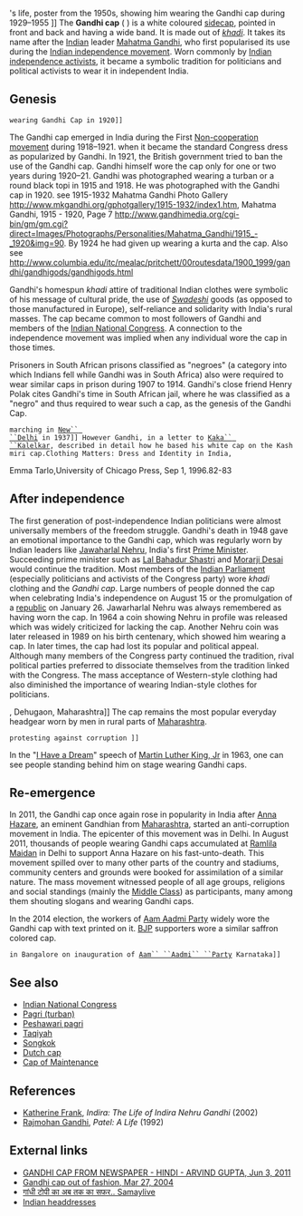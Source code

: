 's life, poster from the 1950s, showing him wearing the Gandhi cap
during 1929–1955 \]\] The **Gandhi cap** ( ) is a white coloured
[sidecap](sidecap "wikilink"), pointed in front and back and having a
wide band. It is made out of *[khadi](khadi "wikilink")*. It takes its
name after the [Indian](India "wikilink") leader [Mahatma
Gandhi](Mahatma_Gandhi "wikilink"), who first popularised its use during
the [Indian independence
movement](Indian_independence_movement "wikilink"). Worn commonly by
[Indian independence
activists](Indian_independence_activists "wikilink"), it became a
symbolic tradition for politicians and political activists to wear it in
independent India.

## Genesis

`wearing Gandhi Cap in 1920]]`

The Gandhi cap emerged in India during the First [Non-cooperation
movement](Non-cooperation_movement "wikilink") during 1918–1921. when it
became the standard Congress dress as popularized by Gandhi. In 1921,
the British government tried to ban the use of the Gandhi cap. Gandhi
himself wore the cap only for one or two years during 1920–21. Gandhi
was photographed wearing a turban or a round black topi in 1915 and
1918. He was photographed with the Gandhi cap in 1920. see 1915-1932
Mahatma Gandhi Photo Gallery
<http://www.mkgandhi.org/gphotgallery/1915-1932/index1.htm>, Mahatma
Gandhi, 1915 - 1920, Page 7
<http://www.gandhimedia.org/cgi-bin/gm/gm.cgi?direct=Images/Photographs/Personalities/Mahatma_Gandhi/1915_-_1920&img=90>.
By 1924 he had given up wearing a kurta and the cap. Also see
<http://www.columbia.edu/itc/mealac/pritchett/00routesdata/1900_1999/gandhi/gandhigods/gandhigods.html>

Gandhi's homespun *khadi* attire of traditional Indian clothes were
symbolic of his message of cultural pride, the use of
*[Swadeshi](Swadeshi "wikilink")* goods (as opposed to those
manufactured in Europe), self-reliance and solidarity with India's rural
masses. The cap became common to most followers of Gandhi and members of
the [Indian National Congress](Indian_National_Congress "wikilink"). A
connection to the independence movement was implied when any individual
wore the cap in those times.

Prisoners in South African prisons classified as "negroes" (a category
into which Indians fell while Gandhi was in South Africa) also were
required to wear similar caps in prison during 1907 to 1914. Gandhi's
close friend Henry Polak cites Gandhi's time in South African jail,
where he was classified as a "negro" and thus required to wear such a
cap, as the genesis of the Gandhi Cap.

`marching in `[`New`` ``Delhi`](New_Delhi "wikilink")` in 1937]] However Gandhi, in a letter to `[`Kaka`` ``Kalelkar`](Kaka_Kalelkar "wikilink")`, described in detail how he based his white cap on the Kashmiri cap.Clothing Matters: Dress and Identity in India,`

Emma Tarlo,University of Chicago Press, Sep 1, 1996.82-83

## After independence

The first generation of post-independence Indian politicians were almost
universally members of the freedom struggle. Gandhi's death in 1948 gave
an emotional importance to the Gandhi cap, which was regularly worn by
Indian leaders like [Jawaharlal Nehru](Jawaharlal_Nehru "wikilink"),
India's first [Prime Minister](Prime_Minister "wikilink"). Succeeding
prime minister such as [Lal Bahadur
Shastri](Lal_Bahadur_Shastri "wikilink") and [Morarji
Desai](Morarji_Desai "wikilink") would continue the tradition. Most
members of the [Indian Parliament](Indian_Parliament "wikilink")
(especially politicians and activists of the Congress party) wore
*khadi* clothing and the *Gandhi cap*. Large numbers of people donned
the cap when celebrating India's independence on August 15 or the
promulgation of a [republic](republic "wikilink") on January 26.
Jawarharlal Nehru was always remembered as having worn the cap. In 1964
a coin showing Nehru in profile was released which was widely criticized
for lacking the cap. Another Nehru coin was later released in 1989 on
his birth centenary, which showed him wearing a cap. In later times, the
cap had lost its popular and political appeal. Although many members of
the Congress party continued the tradition, rival political parties
preferred to dissociate themselves from the tradition linked with the
Congress. The mass acceptance of Western-style clothing had also
diminished the importance of wearing Indian-style clothes for
politicians.

, Dehugaon, Maharashtra\]\] The cap remains the most popular everyday
headgear worn by men in rural parts of
[Maharashtra](Maharashtra "wikilink").

`protesting against corruption ]]`

In the "[I Have a Dream](I_Have_a_Dream "wikilink")" speech of [Martin
Luther King, Jr](Martin_Luther_King,_Jr "wikilink") in 1963, one can see
people standing behind him on stage wearing Gandhi caps.

## Re-emergence

In 2011, the Gandhi cap once again rose in popularity in India after
[Anna Hazare](Anna_Hazare "wikilink"), an eminent Gandhian from
[Maharashtra](Maharashtra "wikilink"), started an anti-corruption
movement in India. The epicenter of this movement was in Delhi. In
August 2011, thousands of people wearing Gandhi caps accumulated at
[Ramlila Maidan](Ramlila_Maidan "wikilink") in Delhi to support Anna
Hazare on his fast-unto-death. This movement spilled over to many other
parts of the country and stadiums, community centers and grounds were
booked for assimilation of a similar nature. The mass movement witnessed
people of all age groups, religions and social standings (mainly the
[Middle Class](Middle_Class "wikilink")) as participants, many among
them shouting slogans and wearing Gandhi caps.

In the 2014 election, the workers of [Aam Aadmi
Party](Aam_Aadmi_Party "wikilink") widely wore the Gandhi cap with text
printed on it. [BJP](BJP "wikilink") supporters wore a similar saffron
colored cap.

`in Bangalore on inauguration of `[`Aam`` ``Aadmi`` ``Party`](Aam_Aadmi_Party "wikilink")` Karnataka]]`

## See also

-   [Indian National Congress](Indian_National_Congress "wikilink")
-   [Pagri (turban)](Pagri_(turban) "wikilink")
-   [Peshawari pagri](Peshawari_pagri "wikilink")
-   [Taqiyah](Taqiyah_(cap) "wikilink")
-   [Songkok](Songkok "wikilink")
-   [Dutch cap](Dutch_cap "wikilink")
-   [Cap of Maintenance](Cap_of_Maintenance "wikilink")

## References

-   [Katherine Frank](Katherine_Frank "wikilink"), *Indira: The Life of
    Indira Nehru Gandhi* (2002)
-   [Rajmohan Gandhi](Rajmohan_Gandhi "wikilink"), *Patel: A
    Life* (1992)

## External links

-   [GANDHI CAP FROM NEWSPAPER - HINDI - ARVIND GUPTA, Jun 3,
    2011](https://www.youtube.com/watch?v=zOlSMDWovjU)
-   [Gandhi cap out of fashion, Mar 27,
    2004](http://www.hindu.com/2004/04/12/stories/2004041208560300.htm)
-   [गांधी टोपी का अब तक का सफर..
    Samaylive](http://www.samaylive.com/gallery/photo-gallery/mahatma-gandhi-gandhi-cap-freedom-movement-anna-hazare-jan-lokpal-arvind-kejriwal/619803/58606.html)
-   [Indian
    headdresses](http://www.indiaprofile.com/religion-culture/indianheaddress.htm)